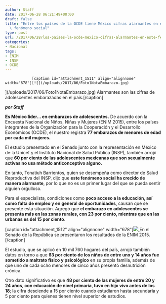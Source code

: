 ```yaml
---
author: Staff
date: 2017-06-28 06:21:49+00:00
draft: false
title: "Entre los países de la OCDE tiene México cifras alarmantes en este\
  \ fenómeno social"
type: post
url: /2017/06/28/los-paises-la-ocde-mexico-cifras-alarmantes-en-este-fenomeno-social/
categories:
- Nacional
tags:
- ENIM
- INSP
- OCDE
---
```



				[caption id="attachment_1511" align="alignnone" width="678"][![](/uploads/2017/06/Foto1NotaEmbarazo.jpg)
](/uploads/2017/06/Foto1NotaEmbarazo.jpg) Alarmantes son las cifras de adolescentes embarazadas en el país.[/caption]

_**por Staff**_

**Es México líder… en embarazos de adolescentes.** De acuerdo con la Encuesta Nacional de Niños, Niñas y Mujeres (ENIM 2015), entre los países integrantes de la Organización para la Cooperación y el Desarrollo Económicos (OCDE), el nuestro registra **77 embarazos de menores de edad por cada mil mujeres.**

El estudio presentado en el Senado junto con la representación en México de la Unicef y el Instituto Nacional de Salud Pública (INSP), también arrojó que **60 por ciento de las adolescentes mexicanas que son sexualmente activas no usa método anticonceptivo alguno.**

En tanto, Tonatiuh Barrientos, quien se desempeña como director de Salud Reproductiva del INSP, dijo que **este fenómeno social ha crecido de manera alarmante**, por lo que no es un primer lugar del que se pueda sentir alguien orgulloso.

Para el especialista, condiciones como **poco acceso a la educación, así como falta de empleo y en general de oportunidades**, causan que se presente esta situación. Agregó que **el embarazo en adolescentes se presenta más en las zonas rurales, con 23 por ciento, mientras que en las urbanas es del 15 por ciento.**

[caption id="attachment_1512" align="alignnone" width="678"][![](/uploads/2017/06/Foto2NotaEmbarazo.jpg)
](/uploads/2017/06/Foto2NotaEmbarazo.jpg) En el Senado de la República se presentaron los resultados de la ENIM 2015.[/caption]

El estudio, que se aplicó en 10 mil 760 hogares del país, arrojó también datos en torno a que **63 por ciento de los niños de entre uno y 14 años fue sometido a maltrato físico y psicológico** en su propia familia, además de que uno de cada ocho menores de cinco años presentó desnutrición crónica.

Otro dato significativo es que **48 por ciento de las mujeres de entre 20 y 24 años, con educación de nivel primaria, tuvo en hijo vivo antes de los 18**; la cifra desciende a 15 por ciento cuando estudiaron hasta secundaria y 5 por ciento para quienes tienen nivel superior de estudios.		

